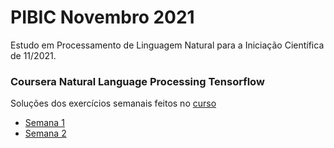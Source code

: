 # PIBIC Novembro 2021

Estudo em Processamento de Linguagem Natural para a Iniciação Científica de 11/2021.

### Coursera Natural Language Processing Tensorflow

Soluções dos exercícios semanais feitos no [curso](https://www.coursera.org/learn/natural-language-processing-tensorflow/home/welcome)

- [Semana 1](C3/W1/assignment/C3_W1_Assignment.ipynb)
- [Semana 2](C3/W2/assignment/C3_W2_Assignment.ipynb)
